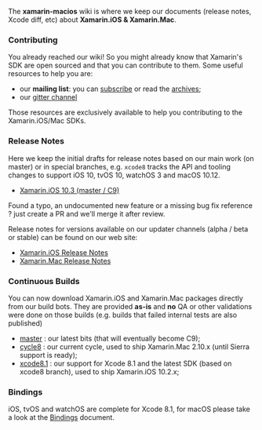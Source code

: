 The **xamarin-macios** wiki is where we keep our documents (release notes, Xcode diff, etc) about **Xamarin.iOS & Xamarin.Mac**.

### Contributing

You already reached our wiki! So you might already know that Xamarin's SDK are open sourced and that you can contribute to them. Some useful resources to help you are:

* our **mailing list**: you can [subscribe](http://lists.dot.net/mailman/listinfo/macios-devel) or read the [archives](http://lists.dot.net/pipermail/macios-devel/);
* our [gitter channel](https://gitter.im/xamarin/xamarin-macios)

Those resources are exclusively available to help you contributing to the Xamarin.iOS/Mac SDKs.


### Release Notes

Here we keep the initial drafts for release notes based on our main work (on master) or in special branches, e.g. `xcode8` tracks the API and tooling changes to support iOS 10, tvOS 10, watchOS 3 and macOS 10.12.

* [Xamarin.iOS 10.3 (master / C9)](https://github.com/xamarin/xamarin-macios/wiki/xamarin.ios_10.3)

Found a typo, an undocumented new feature or a missing bug fix reference ? just create a PR and we'll merge it after review.

Release notes for versions available on our updater channels (alpha / beta or stable) can be found on our web site:

* [Xamarin.iOS Release Notes](https://developer.xamarin.com/releases/ios/)
* [Xamarin.Mac Release Notes](https://developer.xamarin.com/releases/mac/)


### Continuous Builds

You can now download Xamarin.iOS and Xamarin.Mac packages directly from our build bots. They are provided **as-is** and **no** QA or other validations were done on those builds (e.g. builds that failed internal tests are also published)

* [master](https://jenkins.mono-project.com/view/Xamarin.MaciOS/job/xamarin-macios-builds-master/) : our latest bits (that will eventually become C9);
* [cycle8](https://jenkins.mono-project.com/view/Xamarin.MaciOS/job/xamarin-macios-builds-cycle8/) : our current cycle, used to ship Xamarin.Mac 2.10.x (until Sierra support is ready);
* [xcode8.1](https://jenkins.mono-project.com/view/Xamarin.MaciOS/job/xamarin-macios-builds-xcode8.1/) : our support for Xcode 8.1 and the latest SDK (based on xcode8 branch), used to ship Xamarin.iOS 10.2.x;


### Bindings

iOS, tvOS and watchOS are complete for Xcode 8.1, for macOS
please take a look at the [Bindings](https://github.com/xamarin/xamarin-macios/wiki/Bindings) document.